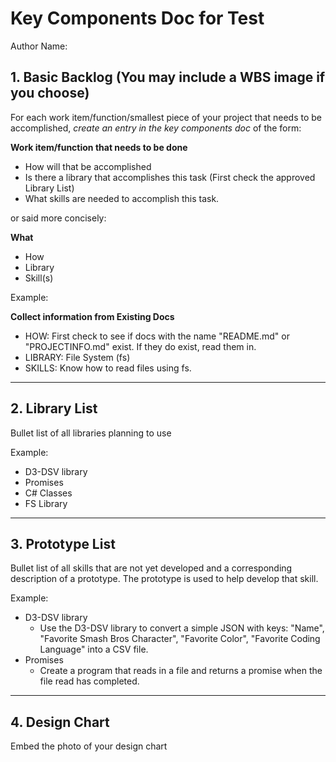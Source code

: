 # Key Components Doc for Test

Author Name: 

## 1. Basic Backlog (You may include a WBS image if you choose)

For each work item/function/smallest piece of your project that needs to be accomplished, *create an entry in the key components doc* of the form:

**Work item/function that needs to be done** 
- How will that be accomplished 
- Is there a library that accomplishes this task (First check the approved Library List) 
- What skills are needed to accomplish this task.

or said more concisely:

**What** 
- How
- Library
- Skill(s)

Example:

**Collect information from Existing Docs**
- HOW: First check to see if docs with the name "README.md" or "PROJECTINFO.md" exist. If they do exist, read them in.
- LIBRARY: File System (fs)
- SKILLS: Know how to read files using fs.

-----

## 2. Library List
Bullet list of all libraries planning to use

Example:

- D3-DSV library 
- Promises
- C# Classes
- FS Library
-----

## 3. Prototype List
Bullet list of all skills that are not yet developed and a corresponding description of a prototype. The prototype is used to help develop that skill.

Example:

- D3-DSV library
    - Use the D3-DSV library to convert a simple JSON with keys: "Name", "Favorite Smash Bros Character", "Favorite Color", "Favorite Coding Language" into a CSV file.
- Promises
    - Create a program that reads in a file and returns a promise when the file read has completed.

-----

## 4. Design Chart

Embed the photo of your design chart

